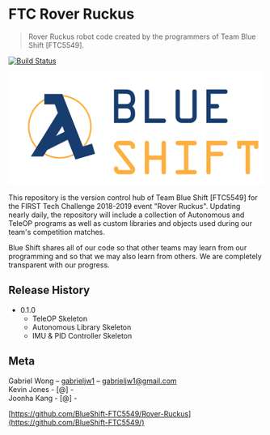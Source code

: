 # FTC Rover Ruckus
> Rover Ruckus robot code created by the programmers of Team Blue Shift [FTC5549].

[![Build Status](https://travis-ci.org/BlueShift-FTC5549/Rover-Ruckus.svg?branch=master)](https://travis-ci.org/BlueShift-FTC5549/Rover-Ruckus)

![](BlueShiftLogo.png)

This repository is the version control hub of Team Blue Shift [FTC5549] for the FIRST Tech Challenge 2018-2019 event "Rover Ruckus". Updating nearly daily, the repository will include a collection of Autonomous and TeleOP programs as well as custom libraries and objects used during our team's competition matches.

Blue Shift shares all of our code so that other teams may learn from our programming and so that we may also learn from others. We are completely transparent with our progress.



## Release History

* 0.1.0
    * TeleOP Skeleton
    * Autonomous Library Skeleton
    * IMU & PID Controller Skeleton

## Meta

Gabriel Wong – [gabrieljw1](https://github.com/gabrieljw1/) – gabrieljw1@gmail.com <br>
Kevin Jones  - [@] - <br>
Joonha Kang  - [@] - <br>

[https://github.com/BlueShift-FTC5549/Rover-Ruckus](https://github.com/BlueShift-FTC5549/)
